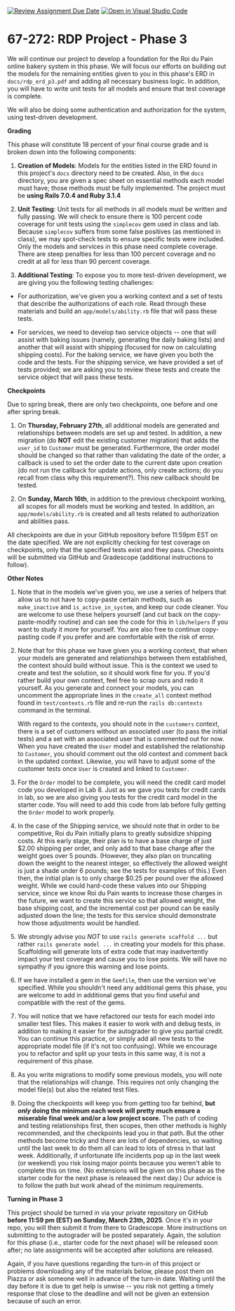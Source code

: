 [![Review Assignment Due Date](https://classroom.github.com/assets/deadline-readme-button-22041afd0340ce965d47ae6ef1cefeee28c7c493a6346c4f15d667ab976d596c.svg)](https://classroom.github.com/a/ZPJYD86M)
[![Open in Visual Studio Code](https://classroom.github.com/assets/open-in-vscode-2e0aaae1b6195c2367325f4f02e2d04e9abb55f0b24a779b69b11b9e10269abc.svg)](https://classroom.github.com/online_ide?assignment_repo_id=18289378&assignment_repo_type=AssignmentRepo)
# 67-272: RDP Project - Phase 3

We will continue our project to develop a foundation for the Roi du Pain online bakery system in this phase. We will focus our efforts on building out the models for the remaining entities given to you in this phase's ERD in `docs/rdp_erd_p3.pdf` and adding all necessary business logic. In addition, you will have to write unit tests for all models and ensure that test coverage is complete.

We will also be doing some authentication and authorization for the system, using test-driven development.

**Grading**

This phase will constitute 18 percent of your final course grade and is broken down into the following components:

1. **Creation of Models**: Models for the entities listed in the ERD found in this project's `docs` directory need to be created. Also, in the `docs` directory, you are given a spec sheet on essential methods each model must have; those methods must be fully implemented. The project must be **using Rails 7.0.4 and Ruby 3.1.4**

2. **Unit Testing**: Unit tests for all methods in all models must be written and fully passing. We will check to ensure there is 100 percent code coverage for unit tests using the `simplecov` gem used in class and lab. Because `simplecov` suffers from some false positives (as mentioned in class), we may spot-check tests to ensure specific tests were included. Only the models and services in this phase need complete coverage. There are steep penalties for less than 100 percent coverage and no credit at all for less than 90 percent coverage.

3. **Additional Testing**: To expose you to more test-driven development, we are giving you the following testing challenges:

- For authorization, we've given you a working context and a set of tests that describe the authorizations of each role. Read through these materials and build an `app/models/ability.rb` file that will pass these tests.

- For services, we need to develop two service objects -- one that will assist with baking issues (namely, generating the daily baking lists) and another that will assist with shipping (focused for now on calculating shipping costs). For the baking service, we have given you both the code and the tests. For the shipping service, we have provided a set of tests provided; we are asking you to review these tests and create the service object that will pass these tests.

**Checkpoints**

Due to spring break, there are only two checkpoints, one before and one after spring break.

1. On **Thursday, February 27th**, all additional models are generated and relationships between models are set up and tested. In addition, a new migration (do **NOT** edit the existing customer migration) that adds the `user_id` to `Customer` must be generated. Furthermore, the order model should be changed so that rather than validating the date of the order, a callback is used to set the order date to the current date upon creation (do not run the callback for update actions, only create actions; do you recall from class why this requirement?). This new callback should be tested.

2. On **Sunday, March 16th**, in addition to the previous checkpoint working, all scopes for all models must be working and tested. In addition, an `app/models/ability.rb` is created and all tests related to authorization and abilities pass.

All checkpoints are due in your GitHub repository before 11:59pm EST on the date specified. We are not explicitly checking for test coverage on checkpoints, only that the specified tests exist and they pass. Checkpoints will be submitted via GitHub and Gradescope (additional instructions to follow).

**Other Notes**

1. Note that in the models we've given you, we use a series of helpers that allow us to not have to copy-paste certain methods, such as `make_inactive` and `is_active_in_system`, and keep our code cleaner. You are welcome to use these helpers yourself (and cut back on the copy-paste-modify routine) and can see the code for this in `lib/helpers` if you want to study it more for yourself. You are also free to continue copy-pasting code if you prefer and are comfortable with the risk of error.

2. Note that for this phase we have given you a working context, that when your models are generated and relationships between them established, the context should build without issue. This is the context we used to create and test the solution, so it should work fine for you. If you'd rather build your own context, feel free to scrap ours and redo it yourself. As you generate and connect your models, you can uncomment the appropriate lines in the `create_all` context method found in `test/contexts.rb` file and re-run the `rails db:contexts` command in the terminal.

    With regard to the contexts, you should note in the `customers` context, there is a set of customers without an associated user (to pass the initial tests) and a set with an associated user that is commented out for now.  When you have created the `User` model and established the relationship to `Customer`, you should comment out the old context and comment back in the updated context.  Likewise, you will have to adjust some of the customer tests once `User` is created and linked to `Customer`.

3. For the `Order` model to be complete, you will need the credit card model code you developed in Lab 8. Just as we gave you tests for credit cards in lab, so we are also giving you tests for the credit card model in the starter code.  You will need to add this code from lab before fully getting the `Order` model to work properly.

4. In the case of the Shipping service, we should note that in order to be competitive, Roi du Pain initially plans to greatly subsidize shipping costs. At this early stage, their plan is to have a base charge of just $2.00 shipping per order, and only add to that base charge after the weight goes over 5 pounds. (However, they also plan on truncating down the weight to the nearest integer, so effectively the allowed weight is just a shade under 6 pounds; see the tests for examples of this.) Even then, the initial plan is to only charge $0.25 per pound over the allowed weight. While we could hard-code these values into our Shipping service, since we know Roi du Pain wants to increase those charges in the future, we want to create this service so that allowed weight, the base shipping cost, and the incremental cost per pound can be easily adjusted down the line; the tests for this service should demonstrate how those adjustments would be handled.

5. We strongly advise you _NOT_ to use `rails generate scaffold ...` but rather `rails generate model ...` in creating your models for this phase. Scaffolding will generate lots of extra code that may inadvertently impact your test coverage and cause you to lose points. We will have no sympathy if you ignore this warning and lose points.

6. If we have installed a gem in the `Gemfile`, then use the version we've specified. While you shouldn't need any additional gems this phase, you are welcome to add in additional gems that you find useful and compatible with the rest of the gems.

7. You will notice that we have refactored our tests for each model into smaller test files. This makes it easier to work with and debug tests, in addition to making it easier for the autograder to give you partial credit. You can continue this practice, or simply add all new tests to the appropriate model file (if it's not too confusing). While we encourage you to refactor and split up your tests in this same way, it is not a requirement of this phase.

8. As you write migrations to modify some previous models, you will note that the relationships will change. This requires not only changing the model file(s) but also the related test files.

9. Doing the checkpoints will keep you from getting too far behind, **but _only_ doing the minimum each week will pretty much ensure a miserable final week and/or a low project score.** The path of coding and testing relationships first, then scopes, then other methods is highly recommended, and the checkpoints lead you in that path. But the other methods become tricky and there are lots of dependencies, so waiting until the last week to do them all can lead to lots of stress in that last week. Additionally, if unfortunate life incidents pop up in the last week (or weekend) you risk losing major points because you weren't able to complete this on time. (No extensions will be given on this phase as the starter code for the next phase is released the next day.) Our advice is to follow the path but work ahead of the minimum requirements.

**Turning in Phase 3**

This project should be turned in via your private repository on GitHub **before 11:59 pm (EST) on Sunday, March 23th, 2025**. Once it's in your repo, you will then submit it from there to Gradescope. More instructions on submitting to the autograder will be posted separately. Again, the solution for this phase (i.e., starter code for the next phase) will be released soon after; no late assignments will be accepted after solutions are released.

Again, if you have questions regarding the turn-in of this project or problems downloading any of the materials below, please post them on Piazza or ask someone well in advance of the turn-in date. Waiting until the day before it is due to get help is unwise -- you risk not getting a timely response that close to the deadline and will not be given an extension because of such an error.
